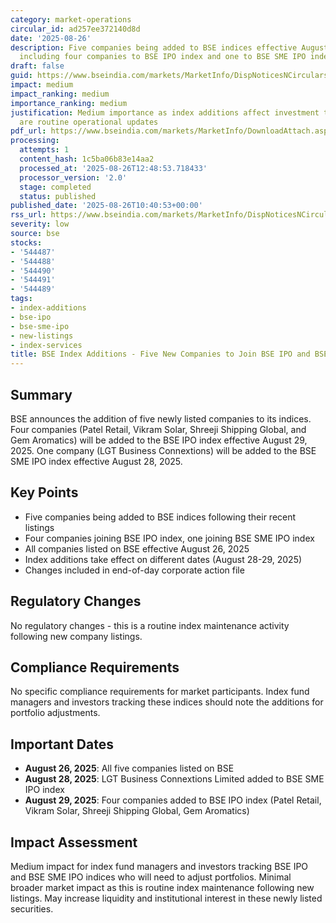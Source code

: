 ```yaml
---
category: market-operations
circular_id: ad257ee372140d8d
date: '2025-08-26'
description: Five companies being added to BSE indices effective August 28-29, 2025,
  including four companies to BSE IPO index and one to BSE SME IPO index.
draft: false
guid: https://www.bseindia.com/markets/MarketInfo/DispNoticesNCirculars.aspx?Noticeid={AFE0292C-D9F3-4812-9A87-BDBFD6FFCCA3}&noticeno=20250826-12&dt=08/26/2025&icount=12&totcount=38&flag=0
impact: medium
impact_ranking: medium
importance_ranking: medium
justification: Medium importance as index additions affect investment tracking but
  are routine operational updates
pdf_url: https://www.bseindia.com/markets/MarketInfo/DownloadAttach.aspx?id=20250826-12&attachedId=
processing:
  attempts: 1
  content_hash: 1c5ba06b83e14aa2
  processed_at: '2025-08-26T12:48:53.718433'
  processor_version: '2.0'
  stage: completed
  status: published
published_date: '2025-08-26T10:40:53+00:00'
rss_url: https://www.bseindia.com/markets/MarketInfo/DispNoticesNCirculars.aspx?Noticeid={AFE0292C-D9F3-4812-9A87-BDBFD6FFCCA3}&noticeno=20250826-12&dt=08/26/2025&icount=12&totcount=38&flag=0
severity: low
source: bse
stocks:
- '544487'
- '544488'
- '544490'
- '544491'
- '544489'
tags:
- index-additions
- bse-ipo
- bse-sme-ipo
- new-listings
- index-services
title: BSE Index Additions - Five New Companies to Join BSE IPO and BSE SME IPO Indices
---
```


## Summary

BSE announces the addition of five newly listed companies to its indices. Four companies (Patel Retail, Vikram Solar, Shreeji Shipping Global, and Gem Aromatics) will be added to the BSE IPO index effective August 29, 2025. One company (LGT Business Connextions) will be added to the BSE SME IPO index effective August 28, 2025.

## Key Points

- Five companies being added to BSE indices following their recent listings
- Four companies joining BSE IPO index, one joining BSE SME IPO index
- All companies listed on BSE effective August 26, 2025
- Index additions take effect on different dates (August 28-29, 2025)
- Changes included in end-of-day corporate action file

## Regulatory Changes

No regulatory changes - this is a routine index maintenance activity following new company listings.

## Compliance Requirements

No specific compliance requirements for market participants. Index fund managers and investors tracking these indices should note the additions for portfolio adjustments.

## Important Dates

- **August 26, 2025**: All five companies listed on BSE
- **August 28, 2025**: LGT Business Connextions Limited added to BSE SME IPO index
- **August 29, 2025**: Four companies added to BSE IPO index (Patel Retail, Vikram Solar, Shreeji Shipping Global, Gem Aromatics)

## Impact Assessment

Medium impact for index fund managers and investors tracking BSE IPO and BSE SME IPO indices who will need to adjust portfolios. Minimal broader market impact as this is routine index maintenance following new listings. May increase liquidity and institutional interest in these newly listed securities.